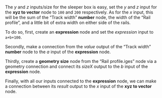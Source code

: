 The _y_ and _z_ inputs/size for the sleeper box is easy, set the _y_ and _z_ input for the **xyz to vector** node to `100` and `200` respectively. As for the _x_ input, this will be the sum of the “Track width” **number** node, the width of the “Rail profile”, and a little bit of extra width on either side of the rails.

To do so, first, create an **expression** node and set the _expression_ input to `a+b+100`.

Secondly, make a connection from the _value_ output of the “Track width” **number** node to the _a_ input of the **expression** node.
 
Thirdly, create a **geometry size** node from the “Rail profile.iges” node via a geometry connection and connect its _sizeX_ output to the _b_ input of the **expression** node.

Finally, with all our inputs connected to the **expression** node, we can make a connection between its _result_ output to the _x_ input of the **xyz to vector** node.